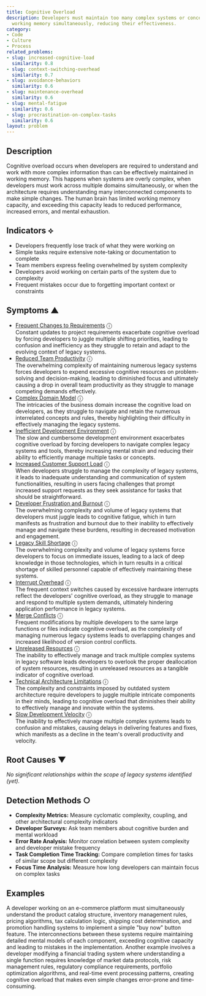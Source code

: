 ```yaml
---
title: Cognitive Overload
description: Developers must maintain too many complex systems or concepts in their
  working memory simultaneously, reducing their effectiveness.
category:
- Code
- Culture
- Process
related_problems:
- slug: increased-cognitive-load
  similarity: 0.8
- slug: context-switching-overhead
  similarity: 0.7
- slug: avoidance-behaviors
  similarity: 0.6
- slug: maintenance-overhead
  similarity: 0.6
- slug: mental-fatigue
  similarity: 0.6
- slug: procrastination-on-complex-tasks
  similarity: 0.6
layout: problem
---
```


## Description

Cognitive overload occurs when developers are required to understand and work with more complex information than can be effectively maintained in working memory. This happens when systems are overly complex, when developers must work across multiple domains simultaneously, or when the architecture requires understanding many interconnected components to make simple changes. The human brain has limited working memory capacity, and exceeding this capacity leads to reduced performance, increased errors, and mental exhaustion.

## Indicators ⟡

- Developers frequently lose track of what they were working on
- Simple tasks require extensive note-taking or documentation to complete
- Team members express feeling overwhelmed by system complexity
- Developers avoid working on certain parts of the system due to complexity
- Frequent mistakes occur due to forgetting important context or constraints

## Symptoms ▲
- [Frequent Changes to Requirements](frequent-changes-to-requirements.md) <span class="info-tooltip" title="Confidence: 0.483, Strength: 0.703">ⓘ</span>
<br/>  Constant updates to project requirements exacerbate cognitive overload by forcing developers to juggle multiple shifting priorities, leading to confusion and inefficiency as they struggle to retain and adapt to the evolving context of legacy systems.
- [Reduced Team Productivity](reduced-team-productivity.md) <span class="info-tooltip" title="Confidence: 0.441, Strength: 0.717">ⓘ</span>
<br/>  The overwhelming complexity of maintaining numerous legacy systems forces developers to expend excessive cognitive resources on problem-solving and decision-making, leading to diminished focus and ultimately causing a drop in overall team productivity as they struggle to manage competing demands effectively.
- [Complex Domain Model](complex-domain-model.md) <span class="info-tooltip" title="Confidence: 0.427, Strength: 0.657">ⓘ</span>
<br/>  The intricacies of the business domain increase the cognitive load on developers, as they struggle to navigate and retain the numerous interrelated concepts and rules, thereby highlighting their difficulty in effectively managing the legacy systems.
- [Inefficient Development Environment](inefficient-development-environment.md) <span class="info-tooltip" title="Confidence: 0.424, Strength: 0.657">ⓘ</span>
<br/>  The slow and cumbersome development environment exacerbates cognitive overload by forcing developers to navigate complex legacy systems and tools, thereby increasing mental strain and reducing their ability to efficiently manage multiple tasks or concepts.
- [Increased Customer Support Load](increased-customer-support-load.md) <span class="info-tooltip" title="Confidence: 0.416, Strength: 0.662">ⓘ</span>
<br/>  When developers struggle to manage the complexity of legacy systems, it leads to inadequate understanding and communication of system functionalities, resulting in users facing challenges that prompt increased support requests as they seek assistance for tasks that should be straightforward.
- [Developer Frustration and Burnout](developer-frustration-and-burnout.md) <span class="info-tooltip" title="Confidence: 0.403, Strength: 0.643">ⓘ</span>
<br/>  The overwhelming complexity and volume of legacy systems that developers must juggle leads to cognitive fatigue, which in turn manifests as frustration and burnout due to their inability to effectively manage and navigate these burdens, resulting in decreased motivation and engagement.
- [Legacy Skill Shortage](legacy-skill-shortage.md) <span class="info-tooltip" title="Confidence: 0.376, Strength: 0.646">ⓘ</span>
<br/>  The overwhelming complexity and volume of legacy systems force developers to focus on immediate issues, leading to a lack of deep knowledge in those technologies, which in turn results in a critical shortage of skilled personnel capable of effectively maintaining these systems.
- [Interrupt Overhead](interrupt-overhead.md) <span class="info-tooltip" title="Confidence: 0.365, Strength: 0.772">ⓘ</span>
<br/>  The frequent context switches caused by excessive hardware interrupts reflect the developers' cognitive overload, as they struggle to manage and respond to multiple system demands, ultimately hindering application performance in legacy systems.
- [Merge Conflicts](merge-conflicts.md) <span class="info-tooltip" title="Confidence: 0.360, Strength: 0.632">ⓘ</span>
<br/>  Frequent modifications by multiple developers to the same large functions or files indicate cognitive overload, as the complexity of managing numerous legacy systems leads to overlapping changes and increased likelihood of version control conflicts.
- [Unreleased Resources](unreleased-resources.md) <span class="info-tooltip" title="Confidence: 0.357, Strength: 0.613">ⓘ</span>
<br/>  The inability to effectively manage and track multiple complex systems in legacy software leads developers to overlook the proper deallocation of system resources, resulting in unreleased resources as a tangible indicator of cognitive overload.
- [Technical Architecture Limitations](technical-architecture-limitations.md) <span class="info-tooltip" title="Confidence: 0.348, Strength: 0.699">ⓘ</span>
<br/>  The complexity and constraints imposed by outdated system architecture require developers to juggle multiple intricate components in their minds, leading to cognitive overload that diminishes their ability to effectively manage and innovate within the systems.
- [Slow Development Velocity](slow-development-velocity.md) <span class="info-tooltip" title="Confidence: 0.303, Strength: 0.666">ⓘ</span>
<br/>  The inability to effectively manage multiple complex systems leads to confusion and mistakes, causing delays in delivering features and fixes, which manifests as a decline in the team's overall productivity and velocity.

## Root Causes ▼

*No significant relationships within the scope of legacy systems identified (yet).*

## Detection Methods ○

- **Complexity Metrics:** Measure cyclomatic complexity, coupling, and other architectural complexity indicators
- **Developer Surveys:** Ask team members about cognitive burden and mental workload
- **Error Rate Analysis:** Monitor correlation between system complexity and developer mistake frequency
- **Task Completion Time Tracking:** Compare completion times for tasks of similar scope but different complexity
- **Focus Time Analysis:** Measure how long developers can maintain focus on complex tasks

## Examples

A developer working on an e-commerce platform must simultaneously understand the product catalog structure, inventory management rules, pricing algorithms, tax calculation logic, shipping cost determination, and promotion handling systems to implement a simple "buy now" button feature. The interconnections between these systems require maintaining detailed mental models of each component, exceeding cognitive capacity and leading to mistakes in the implementation. Another example involves a developer modifying a financial trading system where understanding a single function requires knowledge of market data protocols, risk management rules, regulatory compliance requirements, portfolio optimization algorithms, and real-time event processing patterns, creating cognitive overload that makes even simple changes error-prone and time-consuming.
